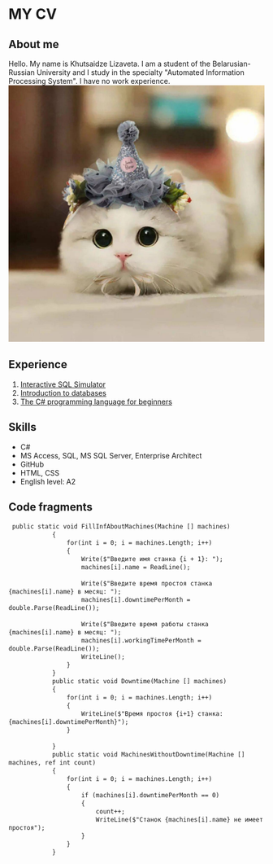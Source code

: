 # MY CV
## About me 
Hello. My name is Khutsaidze Lizaveta. I am a student of the Belarusian-Russian University and I study in the specialty "Automated Information Processing System". I have no work experience.
![alt text](image.png)
## Experience
1. [Interactive SQL Simulator](https://stepik.org/course/63054/syllabus)
2. [Introduction to databases](https://stepik.org/course/551/syllabus)
3. [The C# programming language for beginners](https://stepik.org/course/99426/promo)
## Skills
+ C#
+ MS Access, SQL, MS SQL Server, Enterprise Architect
+ GitHub
+ HTML, CSS
+ English level: A2
## Code fragments
```
 public static void FillInfAboutMachines(Machine [] machines)
            {
                for(int i = 0; i = machines.Length; i++)
                {
                    Write($"Введите имя станка {i + 1}: ");
                    machines[i].name = ReadLine();
    
                    Write($"Введите время простоя станка {machines[i].name} в месяц: ");
                    machines[i].downtimePerMonth = double.Parse(ReadLine());
    
                    Write($"Введите время работы станка {machines[i].name} в месяц: ");
                    machines[i].workingTimePerMonth = double.Parse(ReadLine());
                    WriteLine();
                }
            }
            public static void Downtime(Machine [] machines)
            {
                for(int i = 0; i = machines.Length; i++)
                {
                    WriteLine($"Время простоя {i+1} станка: {machines[i].downtimePerMonth}");
                }
    
            }
            public static void MachinesWithoutDowntime(Machine [] machines, ref int count)
            {
                for(int i = 0; i = machines.Length; i++)
                {
                    if (machines[i].downtimePerMonth == 0)
                    {
                        count++;
                        WriteLine($"Станок {machines[i].name} не имеет простоя");
                    }
                }
            }
```
